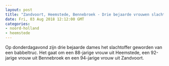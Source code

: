 ```yaml
---
layout: post
title: "Zandvoort, Heemstede, Bennebroek - Drie bejaarde vrouwen slachtoffer van babbeltruc"
date: Fri, 03 Aug 2018 12:12:00 GMT
categories: 
- noord-holland 
- heemstede 
---
```


Op donderdagavond zijn drie bejaarde dames het slachtoffer geworden van een babbeltruc. Het gaat om een 88-jarige vrouw uit Heemstede, een 92-jarige vrouw uit Bennebroek en een 94-jarige vrouw uit Zandvoort.

